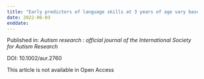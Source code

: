 ```yaml
---
title: "Early predictors of language skills at 3 years of age vary based on diagnostic outcome: A baby siblings research consortium study."
date: 2022-06-03
enddate:
---
```


Published in: *Autism research : official journal of the International Society for Autism Research*

DOI: 10.1002/aur.2760

This article is not available in Open Access


